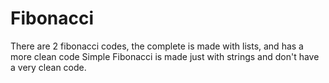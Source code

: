 # Fibonacci
There are 2 fibonacci codes, the complete is made with lists, and has a more clean code
Simple Fibonacci is made just with strings and don't have a very clean code.
